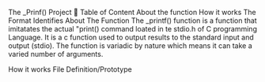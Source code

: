The _Prinf() Project 📁
Table of Content
About the function
How it works
The Format Identifies
About The Function
The _printf() function is a function that imitatates the actual "print() command loated in te stdio.h of C programming Language. It is a c function used to output results to the standard input and output (stdio). The function is variadic by nature which means it can take a varied number of arguments.

How it works
File	Definition/Prototype
